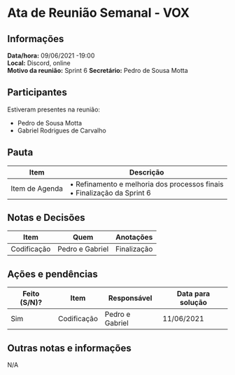 # Ata de Reunião Semanal - VOX

## Informações
**Data/hora:** 09/06/2021 -19:00  
**Local:** Discord, online  
**Motivo da reunião:** Sprint 6 
**Secretário:** Pedro de Sousa Motta  

## Participantes
Estiveram presentes na reunião:
- Pedro de Sousa Motta
- Gabriel Rodrigues de Carvalho

## Pauta

Item | Descrição
---- | ----
Item de Agenda | • Refinamento e melhoria dos processos finais <br> • Finalização da Sprint 6 <br>
 

## Notas e Decisões
Item | Quem | Anotações |
---- | ---- | ---- |
 Codificação | Pedro e Gabriel | Finalização |
 


## Ações e pendências
| Feito (S/N)? | Item | Responsável | Data para solução |
| ---- | ---- | ---- | ---- |
| Sim | Codificação | Pedro e Gabriel | 11/06/2021 |

## Outras notas e informações
N/A
